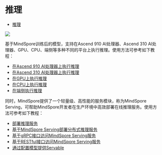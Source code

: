 # 推理

<!-- TOC -->

- [推理](#推理)

<!-- /TOC -->

<a href="https://gitee.com/mindspore/docs/blob/r1.3/docs/mindspore/programming_guide/source_zh_cn/infer.md" target="_blank"><img src="https://gitee.com/mindspore/docs/raw/master/resource/_static/logo_source.png"></a>

基于MindSpore训练后的模型，支持在Ascend 910 AI处理器、Ascend 310 AI处理器、GPU、CPU、端侧等多种不同的平台上执行推理。使用方法可参考如下教程：

- [在Ascend 910 AI处理器上执行推理](https://www.mindspore.cn/docs/programming_guide/zh-CN/r1.3/multi_platform_inference_ascend_910.html)
- [在Ascend 310 AI处理器上执行推理](https://www.mindspore.cn/docs/programming_guide/zh-CN/r1.3/multi_platform_inference_ascend_310.html)
- [在GPU上执行推理](https://www.mindspore.cn/docs/programming_guide/zh-CN/r1.3/multi_platform_inference_gpu.html)
- [在CPU上执行推理](https://www.mindspore.cn/docs/programming_guide/zh-CN/r1.3/multi_platform_inference_cpu.html)
- [在端侧执行推理](https://www.mindspore.cn/lite/docs/zh-CN/r1.3/quick_start/quick_start.html)

同时，MindSpore提供了一个轻量级、高性能的服务模块，称为MindSpore Serving，可帮助MindSpore开发者在生产环境中高效部署在线推理服务。使用方法可参考如下教程：

- [部署推理服务](https://www.mindspore.cn/serving/docs/zh-CN/r1.3/serving_example.html)
- [基于MindSpore Serving部署分布式推理服务](https://www.mindspore.cn/serving/docs/zh-CN/r1.3/serving_distributed_example.html)
- [基于gRPC接口访问MindSpore Serving服务](https://www.mindspore.cn/serving/docs/zh-CN/r1.3/serving_grpc.html)
- [基于RESTful接口访问MindSpore Serving服务](https://www.mindspore.cn/serving/docs/zh-CN/r1.3/serving_restful.html)
- [通过配置模型提供Servable](https://www.mindspore.cn/serving/docs/zh-CN/r1.3/serving_model.html)
